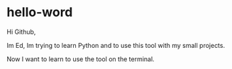 # hello-word

Hi Github,

Im Ed, Im trying to learn Python and to use this 
tool with my small projects.

Now I want to learn to use the tool on the terminal.